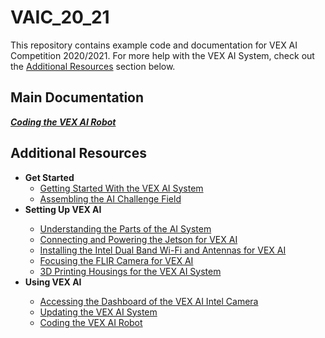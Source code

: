 # VAIC_20_21
This repository contains example code and documentation for VEX AI Competition 2020/2021. For more help with the VEX AI System, check out the <a href="#additional-resources">Additional Resources</a> section below.

## Main Documentation
***<a href="https://kb.vex.com/hc/en-us/articles/360049619171-Coding-the-VEX-AI-Robot">Coding the VEX AI Robot</a>***

## Additional Resources

<!-- GETTING STARTED -->
<ul>
    <li>
      <a><strong>Get Started</strong></a>
      <ul>
        <li> <a href="https://kb.vex.com/hc/en-us/articles/360048984271-Getting-Started-With-the-VEX-AI-System">Getting Started With the VEX AI System</a></li>
        <li><a href="https://kb.vex.com/hc/en-us/articles/360048479792-Assembling-the-AI-Challenge-Field">Assembling the AI Challenge Field</a></li>
      </ul>
    </li>
  <li><strong>Setting Up VEX AI</strong></li>
  <ul>
    <li><a href="https://kb.vex.com/hc/en-us/articles/360048489612-Understanding-the-Parts-of-the-AI-System">Understanding the Parts of the AI System</a></li>
    <li><a href="https://kb.vex.com/hc/en-us/articles/360048973491-Connecting-and-Powering-the-Jetson-for-VEX-AI">Connecting and Powering the Jetson for VEX AI</a></li>
    <li><a href="https://kb.vex.com/hc/en-us/articles/360048489132-Installing-the-Intel-Dual-Band-Wi-Fi-and-Antennas-for-VEX-AI">Installing the Intel Dual Band Wi-Fi and Antennas for VEX AI</a></li>
    <li><a href="https://kb.vex.com/hc/en-us/articles/360048980931-Focusing-the-FLIR-Camera-for-VEX-AI">Focusing the FLIR Camera for VEX AI</a></li>
    <li><a href="https://kb.vex.com/hc/en-us/articles/360048983291-3D-Printing-Housings-for-the-VEX-AI-System">3D Printing Housings for the VEX AI System</a></li>
    </ul>
      <li class="section-list-item"><strong>Using VEX AI</strong></li>
    <ul>
                                  <li>
                              <a href="https://kb.vex.com/hc/en-us/articles/360048969891-Accessing-the-Dashboard-of-the-VEX-AI-Intel-Camera">Accessing the Dashboard of the VEX AI Intel Camera</a>
                            </li>
                            <li>
                              <a href="https://kb.vex.com/hc/en-us/articles/360048490972-Updating-the-VEX-AI-System">Updating the VEX AI System</a>
                            </li>
                            <li>
                              <a href="https://kb.vex.com/hc/en-us/articles/360049619171-Coding-the-VEX-AI-Robot">Coding the VEX AI Robot</a>
                            </li>
       </ul>




                   
